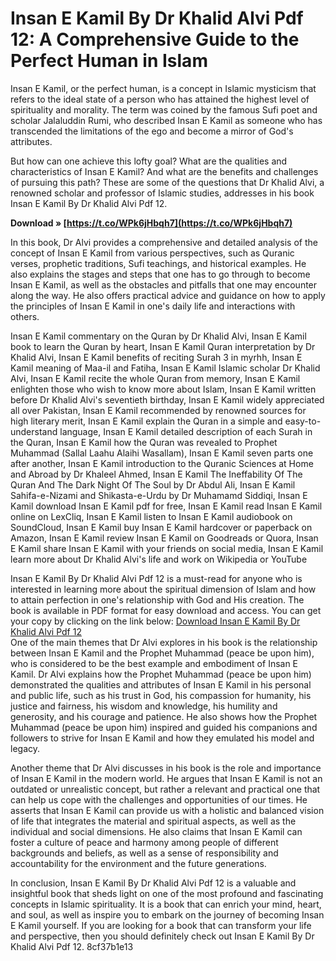 # Insan E Kamil By Dr Khalid Alvi Pdf 12: A Comprehensive Guide to the Perfect Human in Islam
 
Insan E Kamil, or the perfect human, is a concept in Islamic mysticism that refers to the ideal state of a person who has attained the highest level of spirituality and morality. The term was coined by the famous Sufi poet and scholar Jalaluddin Rumi, who described Insan E Kamil as someone who has transcended the limitations of the ego and become a mirror of God's attributes.
 
But how can one achieve this lofty goal? What are the qualities and characteristics of Insan E Kamil? And what are the benefits and challenges of pursuing this path? These are some of the questions that Dr Khalid Alvi, a renowned scholar and professor of Islamic studies, addresses in his book Insan E Kamil By Dr Khalid Alvi Pdf 12.
 
**Download » [https://t.co/WPk6jHbqh7](https://t.co/WPk6jHbqh7)**


 
In this book, Dr Alvi provides a comprehensive and detailed analysis of the concept of Insan E Kamil from various perspectives, such as Quranic verses, prophetic traditions, Sufi teachings, and historical examples. He also explains the stages and steps that one has to go through to become Insan E Kamil, as well as the obstacles and pitfalls that one may encounter along the way. He also offers practical advice and guidance on how to apply the principles of Insan E Kamil in one's daily life and interactions with others.
 
Insan E Kamil commentary on the Quran by Dr Khalid Alvi,  Insan E Kamil book to learn the Quran by heart,  Insan E Kamil Quran interpretation by Dr Khalid Alvi,  Insan E Kamil benefits of reciting Surah 3 in myrhh,  Insan E Kamil meaning of Maa-il and Fatiha,  Insan E Kamil Islamic scholar Dr Khalid Alvi,  Insan E Kamil recite the whole Quran from memory,  Insan E Kamil enlighten those who wish to know more about Islam,  Insan E Kamil written before Dr Khalid Alvi's seventieth birthday,  Insan E Kamil widely appreciated all over Pakistan,  Insan E Kamil recommended by renowned sources for high literary merit,  Insan E Kamil explain the Quran in a simple and easy-to-understand language,  Insan E Kamil detailed description of each Surah in the Quran,  Insan E Kamil how the Quran was revealed to Prophet Muhammad (Sallal Laahu Alaihi Wasallam),  Insan E Kamil seven parts one after another,  Insan E Kamil introduction to the Quranic Sciences at Home and Abroad by Dr Khaleel Ahmed,  Insan E Kamil The Ineffability Of The Quran And The Dark Night Of The Soul by Dr Abdul Ali,  Insan E Kamil Sahifa-e-Nizami and Shikasta-e-Urdu by Dr Muhamamd Siddiqi,  Insan E Kamil download Insan E Kamil pdf for free,  Insan E Kamil read Insan E Kamil online on LexCliq,  Insan E Kamil listen to Insan E Kamil audiobook on SoundCloud,  Insan E Kamil buy Insan E Kamil hardcover or paperback on Amazon,  Insan E Kamil review Insan E Kamil on Goodreads or Quora,  Insan E Kamil share Insan E Kamil with your friends on social media,  Insan E Kamil learn more about Dr Khalid Alvi's life and work on Wikipedia or YouTube
 
Insan E Kamil By Dr Khalid Alvi Pdf 12 is a must-read for anyone who is interested in learning more about the spiritual dimension of Islam and how to attain perfection in one's relationship with God and His creation. The book is available in PDF format for easy download and access. You can get your copy by clicking on the link below:
 [Download Insan E Kamil By Dr Khalid Alvi Pdf 12](https://example.com/insane-kamil-by-dr-khalid-alvi-pdf-12)  
One of the main themes that Dr Alvi explores in his book is the relationship between Insan E Kamil and the Prophet Muhammad (peace be upon him), who is considered to be the best example and embodiment of Insan E Kamil. Dr Alvi explains how the Prophet Muhammad (peace be upon him) demonstrated the qualities and attributes of Insan E Kamil in his personal and public life, such as his trust in God, his compassion for humanity, his justice and fairness, his wisdom and knowledge, his humility and generosity, and his courage and patience. He also shows how the Prophet Muhammad (peace be upon him) inspired and guided his companions and followers to strive for Insan E Kamil and how they emulated his model and legacy.
 
Another theme that Dr Alvi discusses in his book is the role and importance of Insan E Kamil in the modern world. He argues that Insan E Kamil is not an outdated or unrealistic concept, but rather a relevant and practical one that can help us cope with the challenges and opportunities of our times. He asserts that Insan E Kamil can provide us with a holistic and balanced vision of life that integrates the material and spiritual aspects, as well as the individual and social dimensions. He also claims that Insan E Kamil can foster a culture of peace and harmony among people of different backgrounds and beliefs, as well as a sense of responsibility and accountability for the environment and the future generations.
 
In conclusion, Insan E Kamil By Dr Khalid Alvi Pdf 12 is a valuable and insightful book that sheds light on one of the most profound and fascinating concepts in Islamic spirituality. It is a book that can enrich your mind, heart, and soul, as well as inspire you to embark on the journey of becoming Insan E Kamil yourself. If you are looking for a book that can transform your life and perspective, then you should definitely check out Insan E Kamil By Dr Khalid Alvi Pdf 12.
 8cf37b1e13
 

